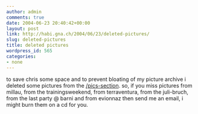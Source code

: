 ```yaml
---
author: admin
comments: true
date: 2004-06-23 20:40:42+00:00
layout: post
link: http://habi.gna.ch/2004/06/23/deleted-pictures/
slug: deleted-pictures
title: deleted pictures
wordpress_id: 565
categories:
- none
---
```


to save chris some space and to prevent bloating of my picture archive i deleted some pictures from the [/pics-section](http://habi.gna.ch/pics/).
so, if you miss pictures from millau, from the trainingsweekend, from terraventura, from the juli-bruch, from the last party @ barni and from evionnaz then send me an email, i might burn them on a cd for you.
